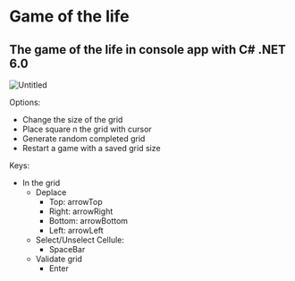 # Game of the life

## The game of the life in console app with C# .NET 6.0

![Untitled](https://s3-us-west-2.amazonaws.com/secure.notion-static.com/d6c83a1a-7e88-4d94-8c6e-52a21c89b002/Untitled.png)

Options: 

- Change the size of the grid
- Place square n the grid with cursor
- Generate random completed grid
- Restart a game with a saved grid size

Keys:

- In the grid
    - Deplace
        - Top: arrowTop
        - Right: arrowRight
        - Bottom: arrowBottom
        - Left: arrowLeft
    - Select/Unselect Cellule:
        - SpaceBar
    - Validate grid
        - Enter
